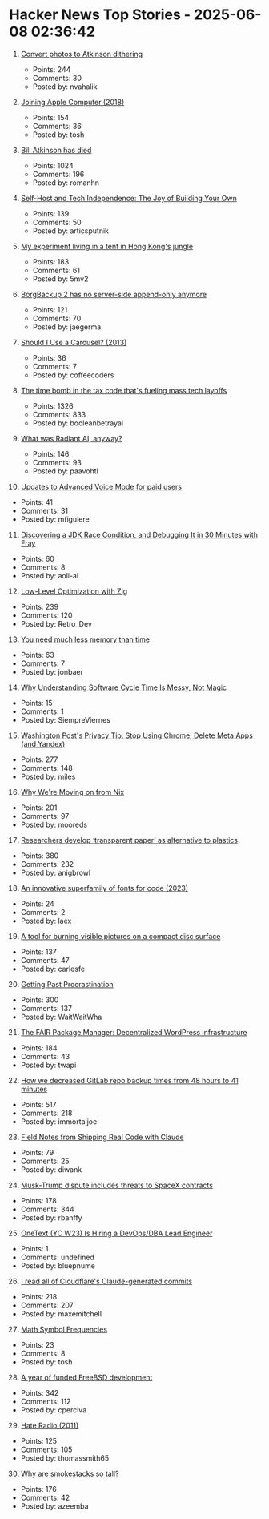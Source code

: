 # Hacker News Top Stories - 2025-06-08 02:36:42

1. [Convert photos to Atkinson dithering](https://gazs.github.io/canvas-atkinson-dither/)
   - Points: 244
   - Comments: 30
   - Posted by: nvahalik

2. [Joining Apple Computer (2018)](https://www.folklore.org/Joining_Apple_Computer.html)
   - Points: 154
   - Comments: 36
   - Posted by: tosh

3. [Bill Atkinson has died](https://daringfireball.net/linked/2025/06/07/bill-atkinson-rip)
   - Points: 1024
   - Comments: 196
   - Posted by: romanhn

4. [Self-Host and Tech Independence: The Joy of Building Your Own](https://www.ssp.sh/blog/self-host-self-independence/)
   - Points: 139
   - Comments: 50
   - Posted by: articsputnik

5. [My experiment living in a tent in Hong Kong's jungle](https://corentin.trebaol.com/Blog/8.+The+Homelessness+Experiment)
   - Points: 183
   - Comments: 61
   - Posted by: 5mv2

6. [BorgBackup 2 has no server-side append-only anymore](https://github.com/borgbackup/borg/pull/8798)
   - Points: 121
   - Comments: 70
   - Posted by: jaegerma

7. [Should I Use a Carousel? (2013)](https://shouldiuseacarousel.com/)
   - Points: 36
   - Comments: 7
   - Posted by: coffeecoders

8. [The time bomb in the tax code that's fueling mass tech layoffs](https://qz.com/tech-layoffs-tax-code-trump-section-174-microsoft-meta-1851783502)
   - Points: 1326
   - Comments: 833
   - Posted by: booleanbetrayal

9. [What was Radiant AI, anyway?](https://blog.paavo.me/radiant-ai/)
   - Points: 146
   - Comments: 93
   - Posted by: paavohtl

10. [Updates to Advanced Voice Mode for paid users](https://help.openai.com/en/articles/6825453-chatgpt-release-notes)
   - Points: 41
   - Comments: 31
   - Posted by: mfiguiere

11. [Discovering a JDK Race Condition, and Debugging It in 30 Minutes with Fray](https://aoli.al/blogs/jdk-bug/)
   - Points: 60
   - Comments: 8
   - Posted by: aoli-al

12. [Low-Level Optimization with Zig](https://alloc.dev/2025/06/07/zig_optimization)
   - Points: 239
   - Comments: 120
   - Posted by: Retro_Dev

13. [You need much less memory than time](https://blog.computationalcomplexity.org/2025/02/you-need-much-less-memory-than-time.html)
   - Points: 63
   - Comments: 7
   - Posted by: jonbaer

14. [Why Understanding Software Cycle Time Is Messy, Not Magic](https://arxiv.org/abs/2503.05040)
   - Points: 15
   - Comments: 1
   - Posted by: SiempreViernes

15. [Washington Post's Privacy Tip: Stop Using Chrome, Delete Meta Apps (and Yandex)](https://tech.slashdot.org/story/25/06/07/035249/washington-posts-privacy-tip-stop-using-chrome-delete-metas-apps-and-yandex)
   - Points: 277
   - Comments: 148
   - Posted by: miles

16. [Why We're Moving on from Nix](https://blog.railway.com/p/introducing-railpack)
   - Points: 201
   - Comments: 97
   - Posted by: mooreds

17. [Researchers develop ‘transparent paper’ as alternative to plastics](https://japannews.yomiuri.co.jp/science-nature/technology/20250605-259501/)
   - Points: 380
   - Comments: 232
   - Posted by: anigbrowl

18. [An innovative superfamily of fonts for code (2023)](https://monaspace.githubnext.com/)
   - Points: 24
   - Comments: 2
   - Posted by: laex

19. [A tool for burning visible pictures on a compact disc surface](https://github.com/arduinocelentano/cdimage)
   - Points: 137
   - Comments: 47
   - Posted by: carlesfe

20. [Getting Past Procrastination](https://spectrum.ieee.org/getting-past-procastination)
   - Points: 300
   - Comments: 137
   - Posted by: WaitWaitWha

21. [The FAIR Package Manager: Decentralized WordPress infrastructure](https://joost.blog/path-forward-for-wordpress/)
   - Points: 184
   - Comments: 43
   - Posted by: twapi

22. [How we decreased GitLab repo backup times from 48 hours to 41 minutes](https://about.gitlab.com/blog/2025/06/05/how-we-decreased-gitlab-repo-backup-times-from-48-hours-to-41-minutes/)
   - Points: 517
   - Comments: 218
   - Posted by: immortaljoe

23. [Field Notes from Shipping Real Code with Claude](https://diwank.space/field-notes-from-shipping-real-code-with-claude)
   - Points: 79
   - Comments: 25
   - Posted by: diwank

24. [Musk-Trump dispute includes threats to SpaceX contracts](https://spacenews.com/musk-trump-dispute-includes-threats-to-spacex-contracts/)
   - Points: 178
   - Comments: 344
   - Posted by: rbanffy

25. [OneText (YC W23) Is Hiring a DevOps/DBA Lead Engineer](https://jobs.ashbyhq.com/one-text/b95952a2-9bc2-4c3a-9da1-3dcc157b4a27)
   - Points: 1
   - Comments: undefined
   - Posted by: bluepnume

26. [I read all of Cloudflare's Claude-generated commits](https://www.maxemitchell.com/writings/i-read-all-of-cloudflares-claude-generated-commits/)
   - Points: 218
   - Comments: 207
   - Posted by: maxemitchell

27. [Math Symbol Frequencies](https://leancrew.com/all-this/2025/06/math-symbol-frequencies/)
   - Points: 23
   - Comments: 8
   - Posted by: tosh

28. [A year of funded FreeBSD development](https://www.daemonology.net/blog/2025-06-06-A-year-of-funded-FreeBSD.html)
   - Points: 342
   - Comments: 112
   - Posted by: cperciva

29. [Hate Radio (2011)](https://rwandanstories.org/genocide/hate_radio.html)
   - Points: 125
   - Comments: 105
   - Posted by: thomassmith65

30. [Why are smokestacks so tall?](https://practical.engineering/blog/2025/6/3/why-are-smokestacks-so-tall)
   - Points: 176
   - Comments: 42
   - Posted by: azeemba

